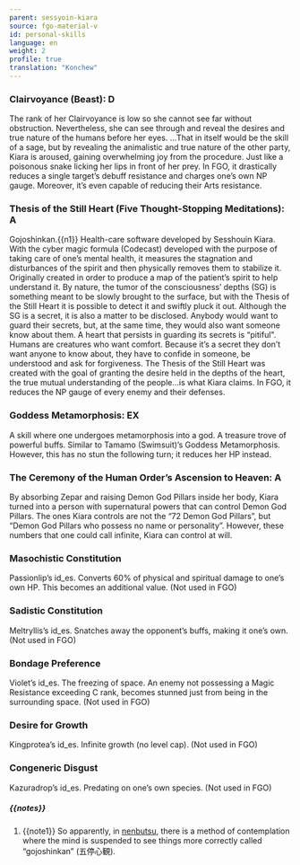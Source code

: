```yaml
---
parent: sessyoin-kiara
source: fgo-material-v
id: personal-skills
language: en
weight: 2
profile: true
translation: "Konchew"
---
```


### Clairvoyance (Beast): D

The rank of her Clairvoyance is low so she cannot see far without obstruction.
Nevertheless, she can see through and reveal the desires and true nature of the humans before her eyes.
…That in itself would be the skill of a sage, but by revealing the animalistic and true nature of the other party, Kiara is aroused, gaining overwhelming joy from the procedure. Just like a poisonous snake licking her lips in front of her prey.
In FGO, it drastically reduces a single target’s debuff resistance and charges one’s own NP gauge. Moreover, it’s even capable of reducing their Arts resistance.
 
### Thesis of the Still Heart (Five Thought-Stopping Meditations): A

Gojoshinkan.{{n1}} Health-care software developed by Sesshouin Kiara.
With the cyber magic formula (Codecast) developed with the purpose of taking care of one’s mental health, it measures the stagnation and disturbances of the spirit and then physically removes them to stabilize it.
Originally created in order to produce a map of the patient’s spirit to help understand it.
By nature, the tumor of the consciousness’ depths (SG) is something meant to be slowly brought to the surface, but with the Thesis of the Still Heart it is possible to detect it and swiftly pluck it out.
Although the SG is a secret, it is also a matter to be disclosed.
Anybody would want to guard their secrets, but, at the same time, they would also want someone know about them.
A heart that persists in guarding its secrets is “pitiful".
Humans are creatures who want comfort. Because it’s a secret they don’t want anyone to know about, they have to confide in someone, be understood and ask for forgiveness. The Thesis of the Still Heart was created with the goal of granting the desire held in the depths of the heart, the true mutual understanding of the people…is what Kiara claims.
In FGO, it reduces the NP gauge of every enemy and their defenses.

### Goddess Metamorphosis: EX

A skill where one undergoes metamorphosis into a god.
A treasure trove of powerful buffs. Similar to Tamamo (Swimsuit)’s Goddess Metamorphosis.
However, this has no stun the following turn; it reduces her HP instead.

### The Ceremony of the Human Order’s Ascension to Heaven: A

By absorbing Zepar and raising Demon God Pillars inside her body, Kiara turned into a person with supernatural powers that can control Demon God Pillars.
The ones Kiara controls are not the “72 Demon God Pillars”, but “Demon God Pillars who possess no name or personality”. However, these numbers that one could call infinite, Kiara can control at will.

### Masochistic Constitution

Passionlip’s id_es. Converts 60% of physical and spiritual damage to one’s own HP. This becomes an additional value.
(Not used in FGO)

### Sadistic Constitution

Meltryllis’s id_es. Snatches away the opponent’s buffs, making it one’s own.
(Not used in FGO)

### Bondage Preference

Violet’s id_es. The freezing of space. An enemy not possessing a Magic Resistance exceeding C rank, becomes stunned just from being in the surrounding space.
(Not used in FGO)

### Desire for Growth

Kingprotea’s id_es. Infinite growth (no level cap).
(Not used in FGO)
 
### Congeneric Disgust

Kazuradrop’s id_es. Predating on one’s own species.
(Not used in FGO)

##### {{notes}}

1. {{note1}} So apparently, in [nenbutsu](https://en.wikipedia.org/wiki/Nianfo), there is a method of contemplation where the mind is suspended to see things more correctly called “gojoshinkan” (五停心観).
